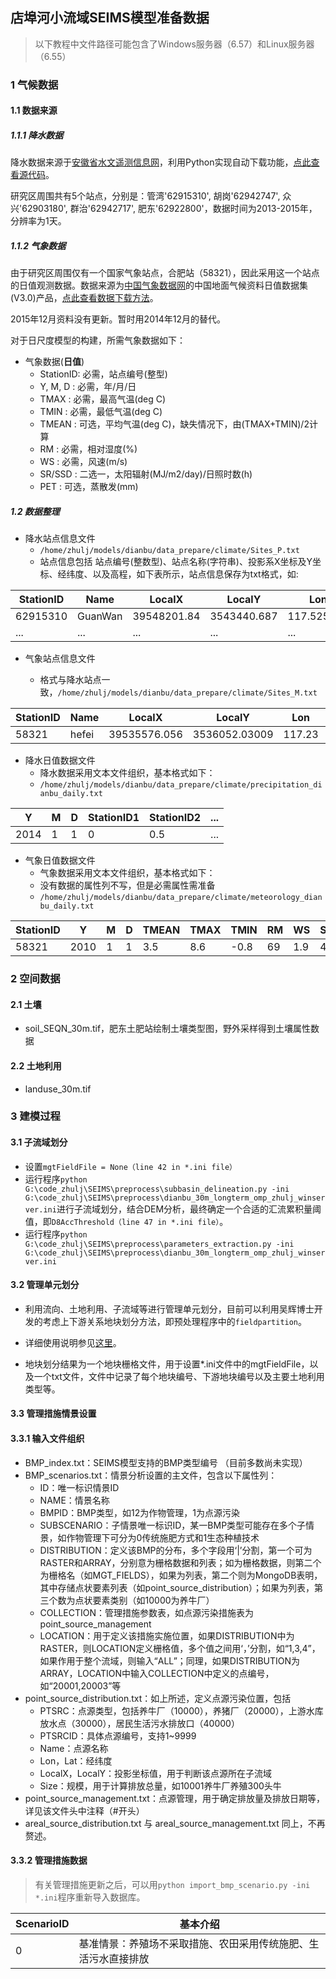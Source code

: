 ## 店埠河小流域SEIMS模型准备数据

> 以下教程中文件路径可能包含了Windows服务器（6.57）和Linux服务器（6.55）

### 1 气候数据

#### 1.1 数据来源

##### 1.1.1 降水数据
降水数据来源于[安徽省水文遥测信息网](http://yc.wswj.net/ahyc/ "安徽省水文遥测信息网")，利用Python实现自动下载功能，[点此查看源代码](https://github.com/crazyzlj/Python/blob/master/HydroDataDownload/anhui_precipitation_download.py "python-download-anhui-rainfall")。

研究区周围共有5个站点，分别是：管湾'62915310', 胡岗'62942747', 众兴'62903180', 群治'62942717', 肥东'62922800'，数据时间为2013-2015年，分辨率为1天。

##### 1.1.2 气象数据
由于研究区周围仅有一个国家气象站点，合肥站（58321），因此采用这一个站点的日值观测数据。数据来源为[中国气象数据网](http://data.cma.cn/ "中国气象数据网")的中国地面气候资料日值数据集(V3.0)产品，[点此查看数据下载方法](http://zhulj.net/python/2016/04/11/Constructing-SURF_CLI_CHN_MUL_DAY_V3.0-database.html)。

2015年12月资料没有更新。暂时用2014年12月的替代。

对于日尺度模型的构建，所需气象数据如下：
+ 气象数据(**日值**)
	+ StationID: 必需，站点编号(整型)
	+ Y, M, D  : 必需，年/月/日
	+ TMAX     : 必需，最高气温(deg C)
	+ TMIN     : 必需，最低气温(deg C)
	+ TMEAN    : 可选，平均气温(deg C)，缺失情况下，由(TMAX+TMIN)/2计算
	+ RM       : 必需，相对湿度(%)
	+ WS       : 必需，风速(m/s)
	+ SR/SSD   : 二选一，太阳辐射(MJ/m2/day)/日照时数(h)
	+ PET      : 可选，蒸散发(mm)

##### 1.2 数据整理

+ 降水站点信息文件
	+ `/home/zhulj/models/dianbu/data_prepare/climate/Sites_P.txt`
	+ 站点信息包括 站点编号(整数型)、站点名称(字符串)、投影系X坐标及Y坐标、经纬度、以及高程，如下表所示，站点信息保存为txt格式，如:

|StationID|Name|LocalX|LocalY|Lon|Lat|Elevation|
|----|----|----|----|----|----|----|
|62915310|GuanWan|39548201.84|3543440.687|117.525278|32.025556|43|
|...|...|...|...|...|...|...|

+ 气象站点信息文件

	+ 格式与降水站点一致，`/home/zhulj/models/dianbu/data_prepare/climate/Sites_M.txt`

|StationID|Name|LocalX|LocalY|Lon|Lat|Elevation|
|----|----|----|----|----|----|----|
|58321|hefei|39535576.056|3536052.03009|117.23|31.87|20|

+ 降水日值数据文件
	+ 降水数据采用文本文件组织，基本格式如下：
	+ `/home/zhulj/models/dianbu/data_prepare/climate/precipitation_dianbu_daily.txt`
	
|Y|M|D|StationID1|StationID2|...|
|----|----|----|----|----|----|
|2014|1|1|0|0.5|...|

+ 气象日值数据文件
	+ 气象数据采用文本文件组织，基本格式如下：
	+ 没有数据的属性列不写，但是必需属性需准备
	+ `/home/zhulj/models/dianbu/data_prepare/climate/meteorology_dianbu_daily.txt`

|StationID|Y|M|D|TMEAN|TMAX|TMIN|RM|WS|SSD|...|
|----|----|----|----|----|----|----|----|----|----|----|
|58321|2010|1|1|3.5|8.6|-0.8|69|1.9|4.7|...|


### 2 空间数据
#### 2.1 土壤

+ soil_SEQN_30m.tif，肥东土肥站绘制土壤类型图，野外采样得到土壤属性数据

#### 2.2 土地利用
+ landuse_30m.tif


### 3 建模过程

#### 3.1 子流域划分

+ 设置`mgtFieldFile = None（line 42 in *.ini file）`
+ 运行程序`python G:\code_zhulj\SEIMS\preprocess\subbasin_delineation.py -ini G:\code_zhulj\SEIMS\preprocess\dianbu_30m_longterm_omp_zhulj_winserver.ini`进行子流域划分，结合DEM分析，最终确定一个合适的汇流累积量阈值，即`D8AccThreshold（line 47 in *.ini file）`。
+ 运行程序`python G:\code_zhulj\SEIMS\preprocess\parameters_extraction.py -ini G:\code_zhulj\SEIMS\preprocess\dianbu_30m_longterm_omp_zhulj_winserver.ini`

#### 3.2 管理单元划分

+ 利用流向、土地利用、子流域等进行管理单元划分，目前可以利用吴辉博士开发的考虑上下游关系地块划分方法，即预处理程序中的`fieldpartition`。

+ 详细使用说明参见[这里](https://github.com/lreis2415/FieldPartition)。

+ 地块划分结果为一个地块栅格文件，用于设置*.ini文件中的mgtFieldFile，以及一个txt文件，文件中记录了每个地块编号、下游地块编号以及主要土地利用类型等。

#### 3.3 管理措施情景设置

#### 3.3.1 输入文件组织

+ BMP_index.txt：SEIMS模型支持的BMP类型编号 （目前多数尚未实现）
+ BMP_scenarios.txt：情景分析设置的主文件，包含以下属性列：
	+ ID：唯一标识情景ID
	+ NAME：情景名称
	+ BMPID：BMP类型，如12为作物管理，1为点源污染
	+ SUBSCENARIO：子情景唯一标识ID，某一BMP类型可能存在多个子情景，如作物管理下可分为0传统施肥方式和1生态种植技术
	+ DISTRIBUTION：定义该BMP的分布，多个字段用‘|’分割，第一个可为RASTER和ARRAY，分别意为栅格数据和列表；如为栅格数据，则第二个为栅格名（如MGT_FIELDS），如果为列表，第二个则为MongoDB表明，其中存储点状要素列表（如point_source_distribution）；如果为列表，第三个数为点状要素类别（如10000为养牛厂）
	+ COLLECTION：管理措施参数表，如点源污染措施表为point_source_management
	+ LOCATION：用于定义该措施实施位置，如果DISTRIBUTION中为RASTER，则LOCATION定义栅格值，多个值之间用‘，’分割，如“1,3,4”，如果作用于整个流域，则输入“ALL”；同理，如果DISTRIBUTION为ARRAY，LOCATION中输入COLLECTION中定义的点编号，如“20001,20003”等
+ point_source_distribution.txt：如上所述，定义点源污染位置，包括
	+ PTSRC：点源类型，包括养牛厂（10000），养猪厂（20000），上游水库放水点（30000），居民生活污水排放口（40000）
	+ PTSRCID：具体点源编号，支持1~9999
	+ Name：点源名称
	+ Lon，Lat：经纬度
	+ LocalX，LocalY：投影坐标值，用于判断该点源所在子流域
	+ Size：规模，用于计算排放总量，如10001养牛厂养殖300头牛
+ point_source_management.txt：点源管理，用于确定排放量及排放日期等，详见该文件头中注释（#开头）
+ areal_source_distribution.txt 与 areal_source_management.txt 同上，不再赘述。

#### 3.3.2 管理措施数据

> 有关管理措施更新之后，可以用`python import_bmp_scenario.py -ini *.ini`程序重新导入数据库。


|ScenarioID|基本介绍|
|----|----|
|0|基准情景：养殖场不采取措施、农田采用传统施肥、生活污水直接排放|

